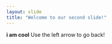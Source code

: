 ```yaml
---
layout: slide
title: "Welcome to our second slide!"
---
```

**i am cool**
Use the left arrow to go back!
